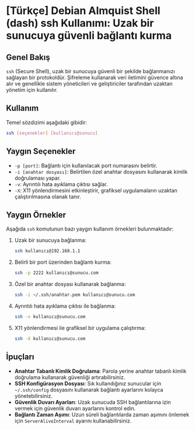# [Türkçe] Debian Almquist Shell (dash) ssh Kullanımı: Uzak bir sunucuya güvenli bağlantı kurma

## Genel Bakış
`ssh` (Secure Shell), uzak bir sunucuya güvenli bir şekilde bağlanmanızı sağlayan bir protokoldür. Şifreleme kullanarak veri iletimini güvence altına alır ve genellikle sistem yöneticileri ve geliştiriciler tarafından uzaktan yönetim için kullanılır.

## Kullanım
Temel sözdizimi aşağıdaki gibidir:

```bash
ssh [seçenekler] [kullanıcı@sunucu]
```

## Yaygın Seçenekler
- `-p [port]`: Bağlantı için kullanılacak port numarasını belirtir.
- `-i [anahtar dosyası]`: Belirtilen özel anahtar dosyasını kullanarak kimlik doğrulaması yapar.
- `-v`: Ayrıntılı hata ayıklama çıktısı sağlar.
- `-X`: X11 yönlendirmesini etkinleştirir, grafiksel uygulamaların uzaktan çalıştırılmasına olanak tanır.

## Yaygın Örnekler
Aşağıda `ssh` komutunun bazı yaygın kullanım örnekleri bulunmaktadır:

1. Uzak bir sunucuya bağlanma:
   ```bash
   ssh kullanıcı@192.168.1.1
   ```

2. Belirli bir port üzerinden bağlantı kurma:
   ```bash
   ssh -p 2222 kullanıcı@sunucu.com
   ```

3. Özel bir anahtar dosyası kullanarak bağlanma:
   ```bash
   ssh -i ~/.ssh/anahtar.pem kullanıcı@sunucu.com
   ```

4. Ayrıntılı hata ayıklama çıktısı ile bağlanma:
   ```bash
   ssh -v kullanıcı@sunucu.com
   ```

5. X11 yönlendirmesi ile grafiksel bir uygulama çalıştırma:
   ```bash
   ssh -X kullanıcı@sunucu.com
   ```

## İpuçları
- **Anahtar Tabanlı Kimlik Doğrulama**: Parola yerine anahtar tabanlı kimlik doğrulama kullanarak güvenliği artırabilirsiniz.
- **SSH Konfigürasyon Dosyası**: Sık kullandığınız sunucular için `~/.ssh/config` dosyasını kullanarak bağlantı ayarlarını kolayca yönetebilirsiniz.
- **Güvenlik Duvarı Ayarları**: Uzak sunucuda SSH bağlantılarına izin vermek için güvenlik duvarı ayarlarını kontrol edin.
- **Bağlantı Zaman Aşımı**: Uzun süreli bağlantılarda zaman aşımını önlemek için `ServerAliveInterval` ayarını kullanabilirsiniz.